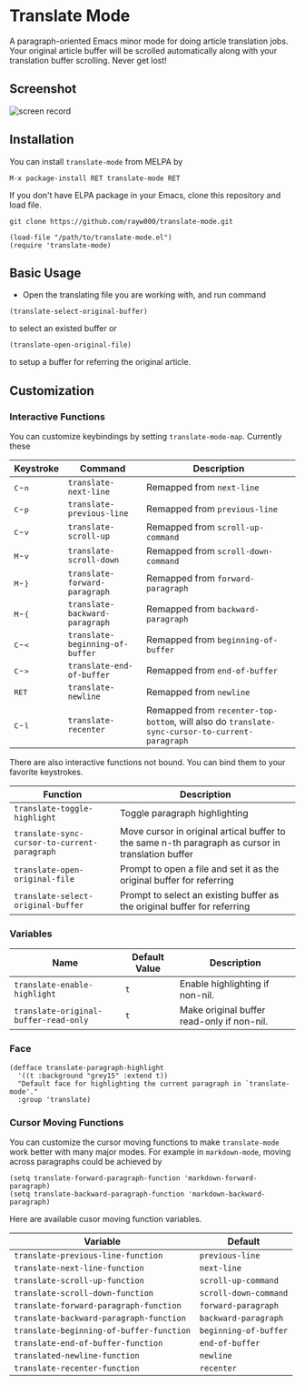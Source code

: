 Translate Mode
==============================
A paragraph-oriented Emacs minor mode for doing article translation jobs. Your original article buffer will be scrolled automatically along with your translation buffer scrolling. Never get lost!

## Screenshot

![screen record](./screen-record.gif)

## Installation

You can install `translate-mode` from MELPA by

```emacs-lisp
M-x package-install RET translate-mode RET
```

If you don't have ELPA package in your Emacs, clone this repository and load file.
```shell
git clone https://github.com/rayw000/translate-mode.git
```

```emacs-lisp
(load-file "/path/to/translate-mode.el")
(require 'translate-mode)
```

## Basic Usage

* Open the translating file you are working with, and run command
```emacs-lisp
(translate-select-original-buffer)
``` 
to select an existed buffer or
```emacs-lisp
(translate-open-original-file)
```
to setup a buffer for referring the original article.

## Customization

### Interactive Functions

You can customize keybindings by setting `translate-mode-map`. Currently these 

| Keystroke                    | Command                         | Description                         |
|------------------------------|---------------------------------|-------------------------------------|
| <kbd>C</kbd>-<kbd>n</kbd>    | `translate-next-line`           | Remapped from `next-line`           |
| <kbd>C</kbd>-<kbd>p</kbd>    | `translate-previous-line`       | Remapped from `previous-line`       |
| <kbd>C</kbd>-<kbd>v</kbd>    | `translate-scroll-up`           | Remapped from `scroll-up-command`   |
| <kbd>M</kbd>-<kbd>v</kbd>    | `translate-scroll-down`         | Remapped from `scroll-down-command` |
| <kbd>M</kbd>-<kbd>}</kbd>    | `translate-forward-paragraph`   | Remapped from `forward-paragraph`   |
| <kbd>M</kbd>-<kbd>{</kbd>    | `translate-backward-paragraph`  | Remapped from `backward-paragraph`  |
| <kbd>C</kbd>-<kbd>&lt;</kbd> | `translate-beginning-of-buffer` | Remapped from `beginning-of-buffer` |
| <kbd>C</kbd>-<kbd>&gt;</kbd> | `translate-end-of-buffer`       | Remapped from `end-of-buffer`       |
| <kbd>RET</kbd>               | `translate-newline`             | Remapped from `newline`             |
| <kbd>C</kbd>-<kbd>l</kbd>    | `translate-recenter`            | Remapped from `recenter-top-bottom`, will also do `translate-sync-cursor-to-current-paragraph` |

There are also interactive functions not bound. You can bind them to your favorite keystrokes.

| Function                                     | Description                                                                                                  |
|----------------------------------------------|--------------------------------------------------------------------------------------------------------------|
| `translate-toggle-highlight`                 | Toggle paragraph highlighting                                                                                |
| `translate-sync-cursor-to-current-paragraph` | Move cursor in original artical buffer to the same n-th paragraph as cursor in translation buffer            |
| `translate-open-original-file`               | Prompt to open a file and set it as the original buffer for referring                                        |
| `translate-select-original-buffer`           | Prompt to select an existing buffer as the original buffer for referring                                     |

### Variables

| Name                                  | Default Value | Description                                |
|---------------------------------------|---------------|--------------------------------------------|
| `translate-enable-highlight`          | `t`           | Enable highlighting if non-nil.            |
| `translate-original-buffer-read-only` | `t`           | Make original buffer read-only if non-nil. |

### Face

```emacs-lisp
(defface translate-paragraph-highlight
  '((t :background "grey15" :extend t))
  "Default face for highlighting the current paragraph in `translate-mode'."
  :group 'translate)
```

### Cursor Moving Functions

You can customize the cursor moving functions to make `translate-mode` work better with many major modes. For example in `markdown-mode`, moving across paragraphs could be achieved by

```emacs-lisp
(setq translate-forward-paragraph-function 'markdown-forward-paragraph)
(setq translate-backward-paragraph-function 'markdown-backward-paragraph)
```

Here are available cusor moving function variables.

| Variable                                 | Default               |
|------------------------------------------|-----------------------|
| `translate-previous-line-function`       | `previous-line`       |
| `translate-next-line-function`           | `next-line`           |
| `translate-scroll-up-function`           | `scroll-up-command`   |
| `translate-scroll-down-function`         | `scroll-down-command` |
| `translate-forward-paragraph-function`   | `forward-paragraph`   |
| `translate-backward-paragraph-function`  | `backward-paragraph`  |
| `translate-beginning-of-buffer-function` | `beginning-of-buffer` |
| `translate-end-of-buffer-function`       | `end-of-buffer`       |
| `translated-newline-function`            | `newline`             |
| `translate-recenter-function`            | `recenter`            |

